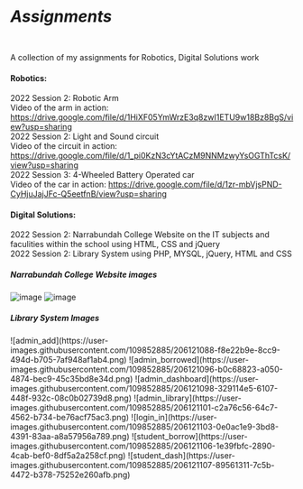 # <b><h5>Assignments</h5></b>
A collection of my assignments for Robotics, Digital Solutions work


<h4>Robotics:</h4>

2022 Session 2: Robotic Arm
<br>
Video of the arm in action: https://drive.google.com/file/d/1HiXF05YmWrzE3q8zwI1ETU9w18Bz8BgS/view?usp=sharing
<br>
2022 Session 2: Light and Sound circuit
<br>
Video of the circuit in action: https://drive.google.com/file/d/1_pi0KzN3cYtACzM9NNMzwyYsOGThTcsK/view?usp=sharing
<br>
2022 Session 3: 4-Wheeled Battery Operated car 
<br>
Video of the car in action: https://drive.google.com/file/d/1zr-mbVjsPND-CyHjuJajJFc-Q5eetfnB/view?usp=sharing

<h4>Digital Solutions:</h4>

2022 Session 2: Narrabundah College Website on the IT subjects and faculities within the school using HTML, CSS and jQuery
<br>
2022 Session 2: Library System using PHP, MYSQL, jQuery, HTML and CSS

<h5>Narrabundah College Website images</h5>

![image](https://user-images.githubusercontent.com/109852885/203284618-823afd2d-9dd9-4adb-a6a5-14e4e010102b.png)
![image](https://user-images.githubusercontent.com/109852885/203285063-110b78da-192f-4b29-ad6f-921c907f299e.png)

<h5>Library System Images</h5>
![admin_add](https://user-images.githubusercontent.com/109852885/206121088-f8e22b9e-8cc9-494d-b705-7af948af1ab4.png)
![admin_borrowed](https://user-images.githubusercontent.com/109852885/206121096-b0c68823-a050-4874-bec9-45c35bd8e34d.png)
![admin_dashboard](https://user-images.githubusercontent.com/109852885/206121098-329114e5-6107-448f-932c-08c0b02739d8.png)
![admin_library](https://user-images.githubusercontent.com/109852885/206121101-c2a76c56-64c7-4562-b734-be76acf75ac3.png)
![login_in](https://user-images.githubusercontent.com/109852885/206121103-0e0ac1e9-3bd8-4391-83aa-a8a57956a789.png)
![student_borrow](https://user-images.githubusercontent.com/109852885/206121106-1e39fbfc-2890-4cab-bef0-8df5a2a258cf.png)
![student_dash](https://user-images.githubusercontent.com/109852885/206121107-89561311-7c5b-4472-b378-75252e260afb.png)



